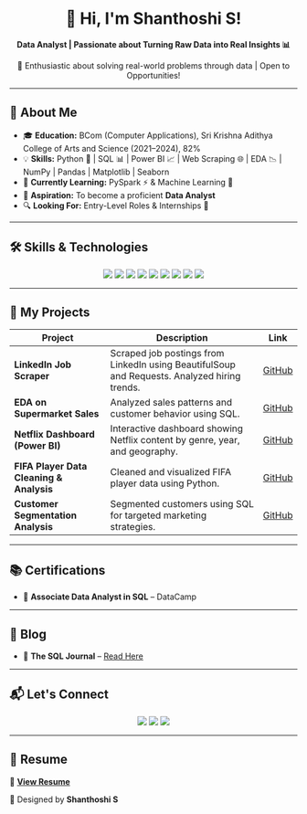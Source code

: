 <h1 align="center">🚀 Hi, I'm Shanthoshi S!</h1>

<p align="center">
  <b>Data Analyst | Passionate about Turning Raw Data into Real Insights 📊</b>
</p>

<p align="center">
  🎯 Enthusiastic about solving real-world problems through data | Open to Opportunities!
</p>

---

## 🌟 About Me  

- 🎓 **Education:** BCom (Computer Applications), Sri Krishna Adithya College of Arts and Science (2021–2024), 82%  
- 💡 **Skills:** Python 🐍 | SQL 📊 | Power BI 📈 | Web Scraping 🌐 | EDA 📉 | NumPy | Pandas | Matplotlib | Seaborn  
- 📌 **Currently Learning:** PySpark ⚡ & Machine Learning 🤖  
- 🎯 **Aspiration:** To become a proficient **Data Analyst**  
- 🔍 **Looking For:** Entry-Level Roles & Internships 🚀  

---

## 🛠 Skills & Technologies  

<p align="center">
  <img src="https://img.shields.io/badge/Python-3776AB?style=for-the-badge&logo=python&logoColor=white" />
  <img src="https://img.shields.io/badge/SQL-4479A1?style=for-the-badge&logo=postgresql&logoColor=white" />
  <img src="https://img.shields.io/badge/PowerBI-F2C811?style=for-the-badge&logo=powerbi&logoColor=black" />
  <img src="https://img.shields.io/badge/Web%20Scraping-006400?style=for-the-badge&logo=python&logoColor=white" />
  <img src="https://img.shields.io/badge/EDA-8A2BE2?style=for-the-badge&logo=chart-bar&logoColor=white" />
  <img src="https://img.shields.io/badge/NumPy-013243?style=for-the-badge&logo=numpy&logoColor=white" />
  <img src="https://img.shields.io/badge/Pandas-150458?style=for-the-badge&logo=pandas&logoColor=white" />
  <img src="https://img.shields.io/badge/Matplotlib-11557C?style=for-the-badge&logo=matplotlib&logoColor=white" />
  <img src="https://img.shields.io/badge/Seaborn-5A5A5A?style=for-the-badge&logo=python&logoColor=white" />
</p>

---

## 🚀 My Projects

| Project | Description | Link |
|--------|-------------|------|
| **LinkedIn Job Scraper** | Scraped job postings from LinkedIn using BeautifulSoup and Requests. Analyzed hiring trends. | [GitHub](https://github.com/shanthoshii/Linkedin-Job-Scraper-Using-Web-Scraping) |
| **EDA on Supermarket Sales** | Analyzed sales patterns and customer behavior using SQL. | [GitHub](https://github.com/shanthoshii/Supermarket-Sales-Analysis-Exploratory-Data-Analysis-Using-SQL) |
| **Netflix Dashboard (Power BI)** | Interactive dashboard showing Netflix content by genre, year, and geography. | [GitHub](https://github.com/shanthoshii/Netflix-Dashboard-POWER-BI) |
| **FIFA Player Data Cleaning & Analysis** | Cleaned and visualized FIFA player data using Python. | [GitHub](https://github.com/shanthoshii/FIFA-Player-Data-Cleaning-Analysis-Visualization) |
| **Customer Segmentation Analysis** | Segmented customers using SQL for targeted marketing strategies. | [GitHub](https://github.com/shanthoshii/-Customer-Segmentation-Analysis-using-SQL) |

---

## 📚 Certifications  

- 🏅 **Associate Data Analyst in SQL** – DataCamp  

---

## 📝 Blog  

- 📖 **The SQL Journal** – [Read Here](https://senthilshanthoshi.wordpress.com/2025/03/21/sql/)  

---

## 📬 Let's Connect  

<p align="center">
  <a href="mailto:shanthoshi0504@gmail.com"><img src="https://img.shields.io/badge/Email-D14836?style=for-the-badge&logo=gmail&logoColor=white" /></a>
  <a href="https://www.linkedin.com/in/shanthoshi-s"><img src="https://img.shields.io/badge/LinkedIn-0A66C2?style=for-the-badge&logo=linkedin&logoColor=white" /></a>
  <a href="https://github.com/shanthoshii"><img src="https://img.shields.io/badge/GitHub-181717?style=for-the-badge&logo=github&logoColor=white" /></a>
</p>

---

## 📄 Resume  

📄 **[View Resume](https://github.com/shanthoshii/Shanthoshi_S.pdf)**

🎨 Designed by **Shanthoshi S**
